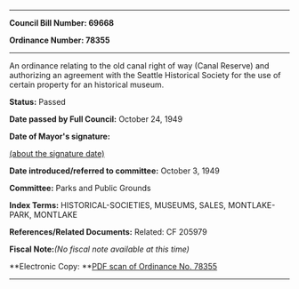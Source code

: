 

********

**Council Bill Number: 69668**
   
**Ordinance Number: 78355**
********

 An ordinance relating to the old canal right of way (Canal Reserve) and authorizing an agreement with the Seattle Historical Society for the use of certain property for an historical museum.

**Status:** Passed
   
**Date passed by Full Council:** October 24, 1949
   
**Date of Mayor's signature:**
   
[(about the signature date)](/~public/approvaldate.htm)
   
   
   
**Date introduced/referred to committee:** October 3, 1949
   
**Committee:** Parks and Public Grounds
   
   
**Index Terms:** HISTORICAL-SOCIETIES, MUSEUMS, SALES, MONTLAKE-PARK, MONTLAKE

**References/Related Documents:** Related: CF 205979

**Fiscal Note:**_(No fiscal note available at this time)_

**Electronic Copy: **[PDF scan of Ordinance No. 78355](/~archives/Ordinances/Ord_78355.pdf)

********

